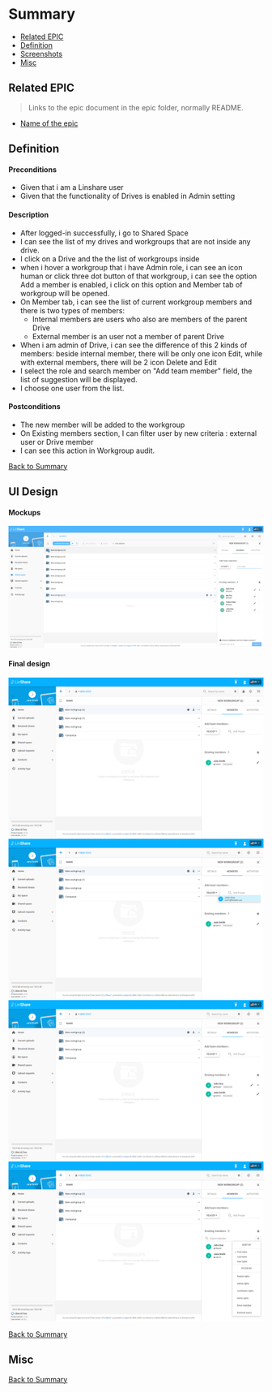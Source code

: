 # Summary

* [Related EPIC](#related-epic)
* [Definition](#definition)
* [Screenshots](#screenshots)
* [Misc](#misc)

## Related EPIC

> Links to the epic document in the epic folder, normally README.

* [Name of the epic](./README.md)

## Definition

#### Preconditions
* Given that i am a Linshare user
* Given that the functionality of Drives is enabled in Admin setting
#### Description
* After logged-in successfully, i go to Shared Space
* I can see the list of my drives and workgroups that are not inside any drive.
* I click on a Drive and the the list of workgroups inside
* when i hover a workgroup that i have Admin role, i can see an icon human or click three dot button of that workgroup, i can see the option Add a member is enabled, i click on this option and Member tab of workgroup will be opened. 
*  On Member tab, i can see the list of current workgroup members and there is two types of members:
   *  Internal members are users who also are members of the parent Drive 
   *  External member is an user not a member of parent Drive
*  When i am admin of Drive, i can see the difference of this 2 kinds of members: beside internal member, there will be only one icon Edit, while with external members, there will be 2 icon Delete and Edit 
*  I  select the role and search member on "Add team member" field, the list of suggestion will be displayed.
*  I  choose one user from the list.
#### Postconditions
*  The new member will be added to the workgroup
*  On Existing members section, I can filter user by new criteria : external user or Drive member
*  I can see this action in Workgroup audit. 

[Back to Summary](#summary)

## UI Design

#### Mockups
![story13](./mockups/13.1.png)
#### Final design
![story13](./design/13.1.png)
![story13](./design/13.2.png)
![story13](./design/13.3.png)
![story13](./design/13.4.png)

[Back to Summary](#summary)
## Misc

[Back to Summary](#summary)
